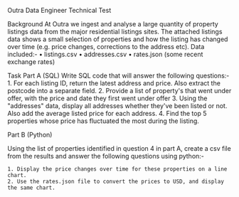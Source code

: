 Outra
Data Engineer Technical Test

Background
At Outra we ingest and analyse a large quantity of property listings data from the major residential listings sites. The attached listings data shows a small selection of properties and how the listing has changed over time (e.g. price changes, corrections to the address etc).
Data included:-
    • listings.csv
    • addresses.csv
    • rates.json  (some recent exchange rates)

Task
Part A (SQL)
Write SQL code that will answer the following questions:-
    1. For each listing ID, return the latest address and price. Also extract the postcode into a separate field.
    2. Provide a list of property's that went under offer, with the price and date they first went under offer
    3. Using the "addresses" data, display all addresses whether they've been listed or not. Also add the average listed price for each address.
    4. Find the top 5 properties whose price has fluctuated the most during the listing. 

Part B (Python)

Using the list of properties identified in question 4 in part A, create a csv file from the results and answer the following questions using python:-

    1. Display the price changes over time for these properties on a line chart. 
    2. Use the rates.json file to convert the prices to USD, and display the same chart.

